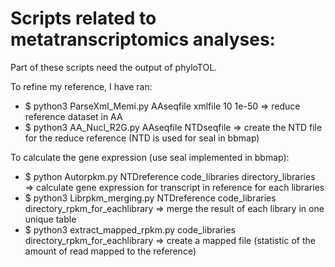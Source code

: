 # Scripts related to metatranscriptomics analyses:

Part of these scripts need the output of phyloTOL.

To refine my reference, I have ran:
* $ python3 ParseXml_Memi.py AAseqfile xmlfile 10 1e-50 => reduce reference dataset in AA
* $ python3 AA_Nucl_R2G.py AAseqfile NTDseqfile => create the NTD file for the reduce reference (NTD is used for seal in bbmap)

To calculate the gene expression (use seal implemented in bbmap):
* $ python Autorpkm.py NTDreference code_libraries directory_libraries => calculate gene expression for transcript in reference for each libraries
* $ python3 Librpkm_merging.py NTDreference code_libraries directory_rpkm_for_eachlibrary => merge the result of each library in one unique table
* $ python3 extract_mapped_rpkm.py code_libraries directory_rpkm_for_eachlibrary => create a mapped file (statistic of the amount of read mapped to the reference)



